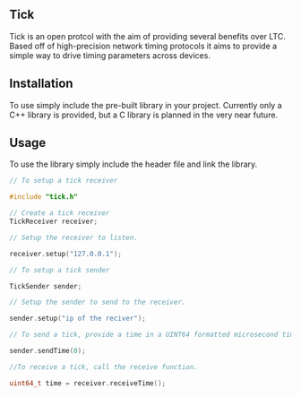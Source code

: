 ## Tick

Tick is an open protcol with the aim of providing several benefits over LTC. Based off of high-precision network timing protocols it aims to provide a simple way to drive timing parameters across devices.


## Installation

To use simply include the pre-built library in your project. Currently only a C++ library is provided, but a C library is planned in the very near future.

## Usage

To use the library simply include the header file and link the library.

```cpp
// To setup a tick receiver

#include "tick.h"

// Create a tick receiver
TickReceiver receiver;

// Setup the receiver to listen.

receiver.setup("127.0.0.1");

// To setup a tick sender

TickSender sender;

// Setup the sender to send to the receiver.

sender.setup("ip of the reciver");

// To send a tick, provide a time in a UINT64 formatted microsecond timestamp.

sender.sendTime(0);

//To receive a tick, call the receive function.

uint64_t time = receiver.receiveTime();

```
